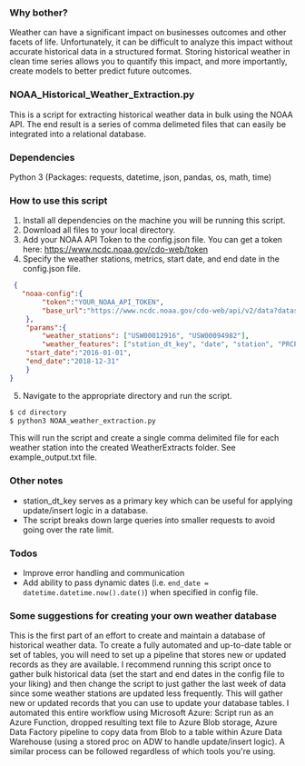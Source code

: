 ### Why bother?

Weather can have a significant impact on businesses outcomes and other facets of life. Unfortunately, it can be difficult to analyze this impact without accurate historical data in a structured format. Storing historical weather in clean time series allows you to quantify this impact, and more importantly, create models to better predict future outcomes. 

### NOAA_Historical_Weather_Extraction.py
This is a script for extracting historical weather data in bulk using the NOAA API. The end result is a series of comma delimeted files that can easily be integrated into a relational database. 

### Dependencies
Python 3 (Packages: requests, datetime, json, pandas, os, math, time)

### How to use this script
1. Install all dependencies on the machine you will be running this script. 
2. Download all files to your local directory.
3. Add your NOAA API Token to the config.json file. You can get a token here: https://www.ncdc.noaa.gov/cdo-web/token
4. Specify the weather stations, metrics, start date, and end date in the config.json file.
```json
 {
   "noaa-config":{
        "token":"YOUR_NOAA_API_TOKEN",
        "base_url":"https://www.ncdc.noaa.gov/cdo-web/api/v2/data?datasetid=GHCND&stationid=GHCND:"
    },
    "params":{
		"weather_stations": ["USW00012916", "USW00094982"],
		"weather_features": ["station_dt_key", "date", "station", "PRCP", "SNOW", "SNWD", "AWND", "TMAX", "TMIN"],
    "start_date":"2016-01-01",
    "end_date":"2018-12-31"
    }
}
```
5. Navigate to the appropriate directory and run the script.

```sh
$ cd directory
$ python3 NOAA_weather_extraction.py
```

This will run the script and create a single comma delimited file for each weather station into the created WeatherExtracts folder. See example_output.txt file. 

### Other notes
* station_dt_key serves as a primary key which can be useful for applying update/insert logic in a database.
* The script breaks down large queries into smaller requests to avoid going over the rate limit. 

### Todos

 - Improve error handling and communication
 - Add ability to pass dynamic dates (i.e. `end_date = datetime.datetime.now().date()`) when specified in config file. 
 
### Some suggestions for creating your own weather database

This is the first part of an effort to create and maintain a database of historical weather data. To create a fully automated and up-to-date table or set of tables, you will need to set up a pipeline that stores new or updated records as they are available. I recommend running this script once to gather bulk historical data (set the start and end dates in the config file to your liking) and then change the script to just gather the last week of data since some weather stations are updated less frequently. This will gather new or updated records that you can use to update your database tables. 
I automated this entire workflow using Microsoft Azure: Script run as an Azure Function, dropped resulting text file to Azure Blob storage, Azure Data Factory pipeline to copy data from Blob to a table within Azure Data Warehouse (using a stored proc on ADW to handle update/insert logic). A similar process can be followed regardless of which tools you're using. 
